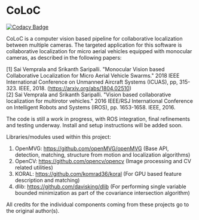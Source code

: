 # CoLoC

[![Codacy Badge](https://api.codacy.com/project/badge/Grade/82f2d7a3d4904abe8abb577aea4e9fdc)](https://app.codacy.com/app/saihv/coloc?utm_source=github.com&utm_medium=referral&utm_content=saihv/coloc&utm_campaign=Badge_Grade_Dashboard)

CoLoC is a computer vision based pipeline for collaborative localization between multiple cameras. The targeted application for this software is collaborative localization for micro aerial vehicles equipped with monocular cameras, as described in the following papers:

[1] Sai Vemprala and Srikanth Saripalli. "Monocular Vision based Collaborative Localization for Micro Aerial Vehicle Swarms." 2018 IEEE International Conference on Unmanned Aircraft Systems (ICUAS), pp, 315-323. IEEE, 2018. (https://arxiv.org/abs/1804.02510)  
[2] Sai Vemprala and Srikanth Saripalli. "Vision based collaborative localization for multirotor vehicles." 2016 IEEE/RSJ International Conference on Intelligent Robots and Systems (IROS), pp. 1653-1658. IEEE, 2016.

The code is still a work in progress, with ROS integration, final refinements and testing underway. Install and setup instructions will be added soon.

Libraries/modules used within this project:

1. OpenMVG: https://github.com/openMVG/openMVG  (Base API, detection, matching, structure from motion and localization algorithms)  
2. OpenCV: https://github.com/opencv/opencv  (Image processing and CV related utilities)  
3. KORAL: https://github.com/komrad36/koral  (For GPU based feature description and matching)  
4. dlib: https://github.com/davisking/dlib  (For performing single variable bounded minimization as part of the covariance intersection algorithm)  

All credits for the individual components coming from these projects go to the original author(s).
